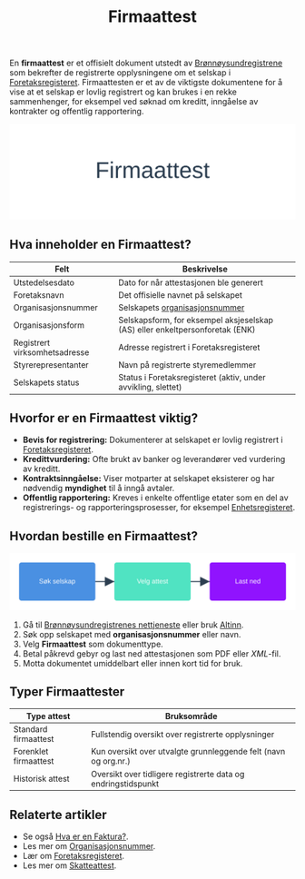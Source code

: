 ﻿---
title: "Firmaattest"
seoTitle: "Firmaattest"
description: 'En **firmaattest** er et offisielt dokument utstedt av [Brønnøysundregistrene](/blogs/regnskap/bronnoysundregistrene "Brønnøysundregistrene - Oversikt over ...'
---

En **firmaattest** er et offisielt dokument utstedt av [Brønnøysundregistrene](/blogs/regnskap/bronnoysundregistrene "Brønnøysundregistrene - Oversikt over Norske Registere") som bekrefter de registrerte opplysningene om et selskap i [Foretaksregisteret](/blogs/regnskap/ansvarlig-selskap "Hva er Ansvarlig Selskap?"). Firmaattesten er et av de viktigste dokumentene for å vise at et selskap er lovlig registrert og kan brukes i en rekke sammenhenger, for eksempel ved søknad om kreditt, inngåelse av kontrakter og offentlig rapportering.

![Firmaattest](firmaattest-image.svg)

## Hva inneholder en Firmaattest?

| **Felt**                  | **Beskrivelse**                                                 |
|---------------------------|-----------------------------------------------------------------|
| Utstedelsesdato           | Dato for når attestasjonen ble generert                         |
| Foretaksnavn              | Det offisielle navnet på selskapet                              |
| Organisasjonsnummer       | Selskapets [organisasjonsnummer](/blogs/regnskap/hva-er-virksomhetsnummer "Hva er et Virksomhetsnummer?") |
| Organisasjonsform         | Selskapsform, for eksempel aksjeselskap (AS) eller enkeltpersonforetak (ENK) |
| Registrert virksomhetsadresse | Adresse registrert i Foretaksregisteret                     |
| Styrerepresentanter       | Navn på registrerte styremedlemmer                              |
| Selskapets status         | Status i Foretaksregisteret (aktiv, under avvikling, slettet)   |

## Hvorfor er en Firmaattest viktig?

* **Bevis for registrering:** Dokumenterer at selskapet er lovlig registrert i [Foretaksregisteret](/blogs/regnskap/ansvarlig-selskap "Hva er Ansvarlig Selskap?").
* **Kredittvurdering:** Ofte brukt av banker og leverandører ved vurdering av kreditt.
* **Kontraktsinngåelse:** Viser motparter at selskapet eksisterer og har nødvendig **myndighet** til å inngå avtaler.
* **Offentlig rapportering:** Kreves i enkelte offentlige etater som en del av registrerings- og rapporteringsprosesser, for eksempel [Enhetsregisteret](/blogs/regnskap/enhetsregisteret "Hva er Enhetsregisteret?").

## Hvordan bestille en Firmaattest?

![Firmaattest prosess](firmaattest-prosess.svg)

1. Gå til [Brønnøysundregistrenes nettjeneste](/blogs/regnskap/bronnoysundregistrene "Brønnøysundregistrene - Oversikt over Norske Registere") eller bruk [Altinn](/blogs/regnskap/hva-er-altinn "Hva er Altinn? En Guide til Offentlige Tjenester").
2. Søk opp selskapet med **organisasjonsnummer** eller navn.
3. Velg **Firmaattest** som dokumenttype.
4. Betal påkrevd gebyr og last ned attestasjonen som PDF eller *XML*-fil.
5. Motta dokumentet umiddelbart eller innen kort tid for bruk.

## Typer Firmaattester

| **Type attest**          | **Bruksområde**                                                 |
|--------------------------|-----------------------------------------------------------------|
| Standard firmaattest     | Fullstendig oversikt over registrerte opplysninger               |
| Forenklet firmaattest    | Kun oversikt over utvalgte grunnleggende felt (navn og org.nr.) |
| Historisk attest         | Oversikt over tidligere registrerte data og endringstidspunkt   |

## Relaterte artikler

* Se også [Hva er en Faktura?](/blogs/regnskap/hva-er-en-faktura "Hva er en Faktura? En Guide til Norske Fakturakrav").
* Les mer om [Organisasjonsnummer](/blogs/regnskap/hva-er-virksomhetsnummer "Hva er et Virksomhetsnummer?").
* Lær om [Foretaksregisteret](/blogs/regnskap/ansvarlig-selskap "Hva er Ansvarlig Selskap?").
* Les mer om [Skatteattest](/blogs/regnskap/skatteattest "Skatteattest “ Hva er en skatteattest? En Komplett Guide").











